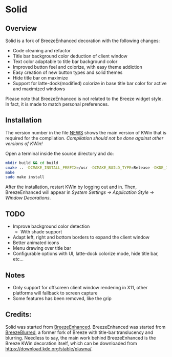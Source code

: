 # Solid

## Overview

Solid is a fork of BreezeEnhanced decoration with the following changes:
 - Code cleaning and refactor
 - Title bar background color deduction of client window
 - Text color adaptable to title bar background color
 - Improved button feel and colorize, with easy theme addiction
 - Easy creation of new button types and solid themes
 - Hide title bar on maximize 
 - Support for latte-dock(modified) colorize in base title bar color for active and maximized windows

Please note that BreezeEnhanced is not related to the Breeze widget style. In fact, it is made to match personal preferences.

## Installation

The version number in the file [NEWS](NEWS) shows the main version of KWin that is required for the compilation. *Compilation should not be done against other versions of KWin!*

Open a terminal inside the source directory and do:
```sh
mkdir build && cd build
cmake .. -DCMAKE_INSTALL_PREFIX=/usr -DCMAKE_BUILD_TYPE=Release -DKDE_INSTALL_LIBDIR=lib -DBUILD_TESTING=OFF -DKDE_INSTALL_USE_QT_SYS_PATHS=ON
make
sudo make install
```
After the installation, restart KWin by logging out and in. Then, BreezeEnhanced will appear in *System Settings &rarr; Application Style &rarr; Window Decorations*.

## TODO
 - Improve background color detection
   - With shade support
 - Adapt left, right and bottom borders to expand the client window
 - Better animated icons
 - Menu drawing over title bar
 - Configurable options with UI, latte-dock colorize mode, hide title bar, etc...

## Notes
 - Only support for offscreen client window rendering in X11, other platforms will fallback to screen capture
 - Some features has been removed, like the grip

## Credits:
Solid was started from [BreezeEnhanced](https://github.com/tsujan/BreezeEnhanced).
BreezeEnhanced was started from [BreezeBlurred](https://github.com/alex47/BreezeBlurred), a former fork of Breeze with title-bar translucency and blurring.
Needless to say, the main work behind BreezeEnhanced is the Breeze KWin decoration itself, which can be downloaded from <https://download.kde.org/stable/plasma/>.
